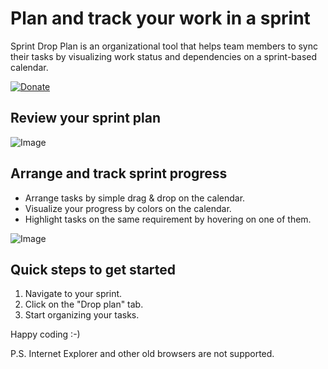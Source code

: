 # Plan and track your work in a sprint #

Sprint Drop Plan is an organizational tool that helps team members to sync their tasks by visualizing work status and dependencies on a sprint-based calendar.

[![Donate](images/donate.png)](https://www.paypal.me/yanivsegev/5)

## Review your sprint plan ##

![Image](images/DropPlan.PNG)

## Arrange and track sprint progress ##

- Arrange tasks by simple drag & drop on the calendar.
- Visualize your progress by colors on the calendar.
- Highlight tasks on the same requirement by hovering on one of them.

![Image](images/DropPlanWithHelp.PNG)

## Quick steps to get started ##

1. Navigate to your sprint.
2. Click on the "Drop plan" tab.
3. Start organizing your tasks.

Happy coding :-)

P.S.
Internet Explorer and other old browsers are not supported.

